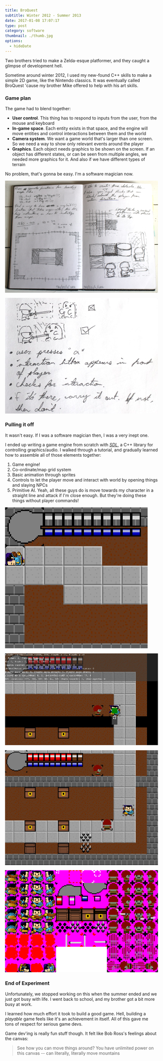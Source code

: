 ```yaml
---
title: BroQuest
subtitle: Winter 2012 - Summer 2013
date: 2017-01-08 17:07:17
type: post
category: software
thumbnail: ./thumb.jpg
options:
  - hideDate
---
```


Two brothers tried to make a Zelda-esque platformer, and they caught a glimpse of development hell.

<!-- more -->

Sometime around winter 2012, I used my new-found C++ skills to make a simple 2D game, like the Nintendo classics.
It was eventually called BroQuest 'cause my brother Mike offered to help with his art skills.

### Game plan

The game had to blend together:

+ **User control**. This thing has to respond to inputs from the user, from the mouse and keyboard
+ **In-game space**. Each entity exists in that space, and the engine will move entities and control interactions between them and the world
+ **Camera system**. We want a game world that's larger than one screen.
So we need a way to show only relevant events around the player
+ **Graphics**. Each object needs graphics to be shown on the screen.
If an object has different states, or can be seen from multiple angles, we needed more graphics for it.
And also if we have different types of terrain

No problem, that's gonna be easy. I'm a software magician now.

![yep yep yep](./broquest-sketch-01.jpg "yep yep")

![yep yep yep](./broquest-sketch-02.jpg "yep yep")

### Pulling it off

It wasn't easy. If I was a software magician then, I was a very inept one.

I ended up writing a game engine from scratch with [*SDL*](https://www.libsdl.org/), a C++ library for controlling graphics/audio.
I walked through a tutorial, and gradually learned how to assemble all of those elements together:

1. Game engine!
1. Co-ordinate/map grid system
1. Basic animation through sprites
1. Controls to let the player move and interact with world by opening things and slaying NPCs
1. Primitive AI. Yeah, all these guys do is move towards my character in a straight line and attack if I'm close enough. But they're doing these things without player commands!

![yep yep yep](./broquest-dead.jpg "yep yep")

![yep yep yep](./broquest-debug.jpg "yep yep")

![yep yep yep](./broquest-01.jpg "yep yep")

![yep yep yep](./broquest-spritesheet.png "yep yep")

### End of Experiment

Unfortunately, we stopped working on this when the summer ended and we just got busy with life.
I went back to school, and my brother got a bit more busy at work.

I learned how much effort it took to build a good game.
Hell, building a _playable_ game feels like it's an achievement in itself.
All of this gave me tons of respect for serious game devs.

Game dev'ing is really fun stuff though. It felt like Bob Ross's feelings about the canvas:

> See how you can move things around? You have unlimited power on this canvas -- can literally, literally move mountains
